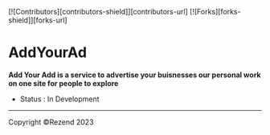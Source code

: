 [![Contributors][contributors-shield]][contributors-url]
[![Forks][forks-shield]][forks-url]


# AddYourAd
**Add Your Add is a service to advertise your buisnesses our personal work on one site for people to explore**

* Status : In Development 



__________________________
Copyright ©Rezend 2023
